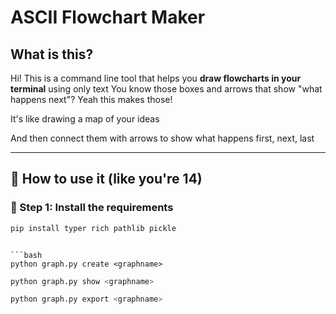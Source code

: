 # ASCII Flowchart Maker

## What is this?

Hi! This is a command line tool that helps you **draw flowcharts in your terminal** using only text
You know those boxes and arrows that show "what happens next"? Yeah this makes those!

It's like drawing a map of your ideas 

And then connect them with arrows to show what happens first, next, last

---

## 👦 How to use it (like you're 14)

### 🧪 Step 1: Install the requirements

```bash
pip install typer rich pathlib pickle
```

```

```bash
python graph.py create <graphname>
```
```bash
python graph.py show <graphname>
```
```bash
python graph.py export <graphname>
```

